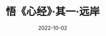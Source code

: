 ---
layout: poem
title: 悟《心经》·其一·远岸
description: 
img: #assets/img/poem1.jpg  # optional
importance: 1
tags: [古风, 新韵]  # optional
date: 2022-10-02
--- 